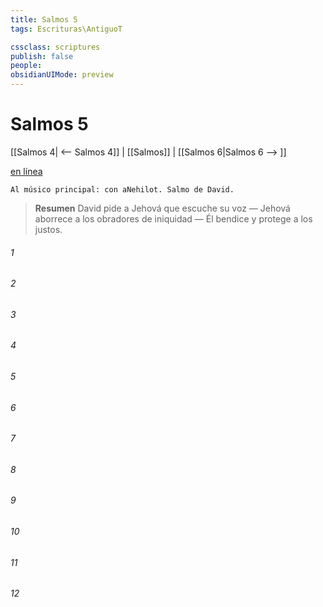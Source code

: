 ```yaml
---
title: Salmos 5
tags: Escrituras\AntiguoT

cssclass: scriptures
publish: false
people:
obsidianUIMode: preview
---
```


# Salmos 5
[[Salmos 4| <-- Salmos 4]] | [[Salmos]] | [[Salmos 6|Salmos 6 --> ]]

[en línea](https://churchofjesuschrist.org/study/scriptures/ot/ps/5?lang=spa)

```
Al músico principal: con aNehilot. Salmo de David.
```

> __Resumen__
David pide a Jehová que escuche su voz — Jehová aborrece a los obradores de iniquidad — Él bendice y protege a los justos.

###### 1 


###### 2 


###### 3 


###### 4 


###### 5 


###### 6 


###### 7 


###### 8 


###### 9 


###### 10 


###### 11 


###### 12 



